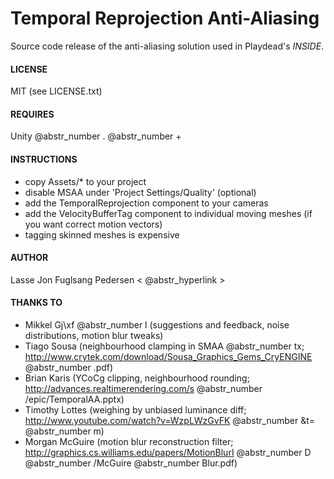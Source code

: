 # Temporal Reprojection Anti-Aliasing

Source code release of the anti-aliasing solution used in Playdead's _INSIDE_.

#### LICENSE

MIT (see LICENSE.txt)

#### REQUIRES

Unity @abstr_number . @abstr_number +

#### INSTRUCTIONS

  * copy Assets/* to your project
  * disable MSAA under 'Project Settings/Quality' (optional)
  * add the TemporalReprojection component to your cameras
  * add the VelocityBufferTag component to individual moving meshes (if you want correct motion vectors)
  * tagging skinned meshes is expensive



#### AUTHOR

Lasse Jon Fuglsang Pedersen < @abstr_hyperlink >

#### THANKS TO

  * Mikkel Gj\xf @abstr_number l (suggestions and feedback, noise distributions, motion blur tweaks)
  * Tiago Sousa (neighbourhood clamping in SMAA @abstr_number tx; http://www.crytek.com/download/Sousa_Graphics_Gems_CryENGINE @abstr_number .pdf)
  * Brian Karis (YCoCg clipping, neighbourhood rounding; http://advances.realtimerendering.com/s @abstr_number /epic/TemporalAA.pptx)
  * Timothy Lottes (weighing by unbiased luminance diff; http://www.youtube.com/watch?v=WzpLWzGvFK @abstr_number &t= @abstr_number m)
  * Morgan McGuire (motion blur reconstruction filter; http://graphics.cs.williams.edu/papers/MotionBlurI @abstr_number D @abstr_number /McGuire @abstr_number Blur.pdf)


